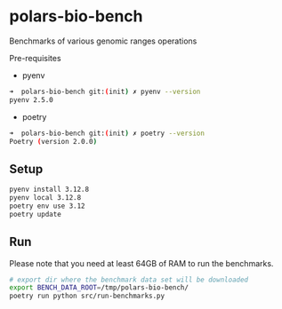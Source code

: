 # polars-bio-bench
Benchmarks of various genomic ranges operations

Pre-requisites

* pyenv
```bash
➜  polars-bio-bench git:(init) ✗ pyenv --version
pyenv 2.5.0
```
* poetry
```bash
➜  polars-bio-bench git:(init) ✗ poetry --version
Poetry (version 2.0.0)
```
## Setup
```bash
pyenv install 3.12.8
pyenv local 3.12.8
poetry env use 3.12
poetry update
```

## Run
Please note that you need at least 64GB of RAM to run the benchmarks.

```bash
# export dir where the benchmark data set will be downloaded
export BENCH_DATA_ROOT=/tmp/polars-bio-bench/
poetry run python src/run-benchmarks.py
```

